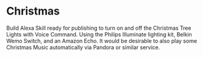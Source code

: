 # Christmas
Build Alexa Skill ready for publishing to turn on and off the Christmas Tree Lights with Voice Command.  Using the Philips Illuminate lighting kit, Belkin Wemo Switch, and an Amazon Echo.  It would be desirable to also play some Christmas Music automatically via Pandora or similar service. 
